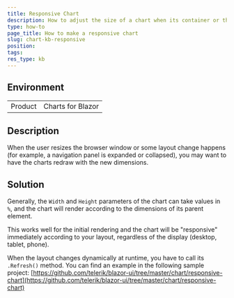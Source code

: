 ```yaml
---
title: Responsive Chart
description: How to adjust the size of a chart when its container or the browser window size changes.
type: how-to
page_title: How to make a responsive chart
slug: chart-kb-responsive
position: 
tags: 
res_type: kb
---
```


## Environment
<table>
    <tbody>
	    <tr>
	    	<td>Product</td>
	    	<td>Charts for Blazor</td>
	    </tr>
    </tbody>
</table>


## Description

When the user resizes the browser window or some layout change happens (for example, a navigation panel is expanded or collapsed), you may want to have the charts redraw with the new dimensions.

## Solution

Generally, the `Width` and `Height` parameters of the chart can take values in `%`, and the chart will render according to the dimensions of its parent element.

This works well for the initial rendering and the chart will be "responsive" immediately according to your layout, regardless of the display (desktop, tablet, phone).

When the layout changes dynamically at runtime, you have to call its `.Refresh()` method. You can find an example in the following sample project: [https://github.com/telerik/blazor-ui/tree/master/chart/responsive-chart](https://github.com/telerik/blazor-ui/tree/master/chart/responsive-chart)

